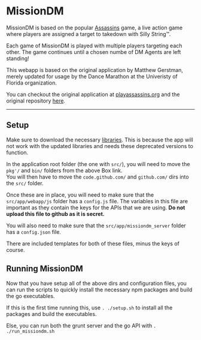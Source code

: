 MissionDM
===========

MissionDM is based on the popular [Assassins](http://en.wikipedia.org/wiki/Assassin_(game)) game, a live action game where players are assigned a target to takedown with Silly String™.

Each game of MissionDM is played with multiple players targeting each other. The game continues until a chosen numbe of DM Agents are left standing!

This webapp is based on the original application by Matthew Gerstman, merely updated for usage by the Dance Marathon at the Univeristy of Florida organization.

You can checkout the original application at [playassassins.org](http://playassassins.org) and the original repository [here](https://github.com/mattgerstman/DMAssassins).

---
## Setup

Make sure to download the necessary [libraries](https://app.box.com/s/xa611uadha6a7r6jiprivqyucpdzdwop). This is because the app will not work with the updated libraries and needs these deprecated versions to function.

In the application root folder (the one with `src/`), you will need to move the `pkg'/` and `bin/` folders from the above Box link.   
You will then have to move the `code.github.com/` and `github.com/` dirs into the `src/` folder.     

Once these are in place, you will need to make sure that the `src/app/webapp/js` folder has a `config.js` file. The variables in this file are important as they contain the keys for the APIs that we are using. __Do not upload this file to github as it is secret.__    

You will also need to make sure that the `src/app/missiondm_server` folder has a `config.json` file.     

There are included templates for both of these files, minus the keys of course.

## Running MissionDM

Now that you have setup all of the above dirs and configuration files, you can run the scripts to quickly install the necessary npm packages and build the go executables.     

If this is the first time running this, use `. ./setup.sh` to install all the packages and build the executables.     

Else, you can run both the grunt server and the go API with `. ./run_missiondm.sh`
